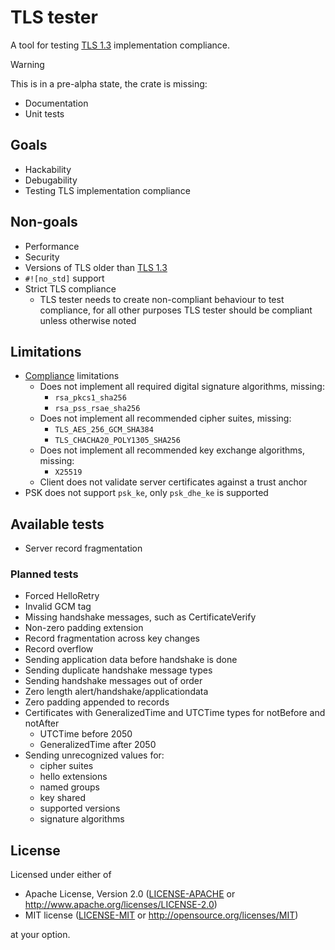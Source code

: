 # TLS tester

A tool for testing [TLS 1.3] implementation compliance.

> [!WARNING]  
> This is in a pre-alpha state, the crate is missing:
>
> - Documentation
> - Unit tests

## Goals

- Hackability
- Debugability
- Testing TLS implementation compliance

## Non-goals

- Performance
- Security
- Versions of TLS older than [TLS 1.3]
- `#![no_std]` support
- Strict TLS compliance
  - TLS tester needs to create non-compliant behaviour to test compliance, for all other purposes TLS tester should be compliant unless otherwise noted

## Limitations

- [Compliance](https://datatracker.ietf.org/doc/html/rfc8446#section-9) limitations
  - Does not implement all required digital signature algorithms, missing:
    - `rsa_pkcs1_sha256`
    - `rsa_pss_rsae_sha256`
  - Does not implement all recommended cipher suites, missing:
    - `TLS_AES_256_GCM_SHA384`
    - `TLS_CHACHA20_POLY1305_SHA256`
  - Does not implement all recommended key exchange algorithms, missing:
    - `X25519`
  - Client does not validate server certificates against a trust anchor
- PSK does not support `psk_ke`, only `psk_dhe_ke` is supported

## Available tests

- Server record fragmentation

### Planned tests

- Forced HelloRetry
- Invalid GCM tag
- Missing handshake messages, such as CertificateVerify
- Non-zero padding extension
- Record fragmentation across key changes
- Record overflow
- Sending application data before handshake is done
- Sending duplicate handshake message types
- Sending handshake messages out of order
- Zero length alert/handshake/applicationdata
- Zero padding appended to records
- Certificates with GeneralizedTime and UTCTime types for notBefore and notAfter
  - UTCTime before 2050
  - GeneralizedTime after 2050
- Sending unrecognized values for:
  - cipher suites
  - hello extensions
  - named groups
  - key shared
  - supported versions
  - signature algorithms

## License

Licensed under either of

- Apache License, Version 2.0 ([LICENSE-APACHE](LICENSE-APACHE) or
  <http://www.apache.org/licenses/LICENSE-2.0>)
- MIT license ([LICENSE-MIT](LICENSE-MIT) or <http://opensource.org/licenses/MIT>)

at your option.

[TLS 1.3]: https://datatracker.ietf.org/doc/html/rfc8446
